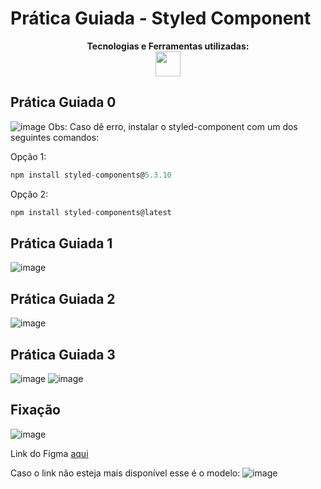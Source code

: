 # Prática Guiada - Styled Component

<p align="center">
<span><strong>Tecnologias e Ferramentas utilizadas:</strong></span>
<br>
    <img src="https://skillicons.dev/icons?i=react,js,styledcomponents" style="height: 40px;"/>
</p>

## Prática Guiada 0

![image](https://github.com/amandapolari/styled-components-template/assets/97640319/7b1a8a02-592b-436f-97e8-50f1e30db5d9)
Obs: Caso dê erro, instalar o styled-component com um dos seguintes comandos:

Opção 1:
```jsx
npm install styled-components@5.3.10
```
Opção 2:
```jsx
npm install styled-components@latest
```

## Prática Guiada 1
![image](https://github.com/amandapolari/styled-components-template/assets/97640319/344f3453-c385-4f73-867b-53181da269ac)

## Prática Guiada 2
![image](https://github.com/amandapolari/styled-components-template/assets/97640319/1a805fe6-2ede-46a5-815c-829faf44ff11)

## Prática Guiada 3
![image](https://github.com/amandapolari/styled-components-template/assets/97640319/6ad823ec-6037-4f38-98a9-3f8f8ac624a8)
![image](https://github.com/amandapolari/styled-components-template/assets/97640319/3fe59732-12f8-4a1d-8e98-c90951c032fe)

## Fixação
![image](https://github.com/amandapolari/styled-components-template/assets/97640319/81a0386d-384c-4597-9ffd-e46bf2d2d1b5)

Link do Figma [aqui](https://www.figma.com/file/2RxPH2cqcfW355wCyocxgw/Garagem-da-Labenu?type=design&node-id=0-1&t=00xitsueBMYZMYFr-0)

Caso o link não esteja mais disponível esse é o modelo:
![image](https://github.com/amandapolari/styled-components-template/assets/97640319/b869c2ea-6d05-48a5-97a1-7c3398369d22)
